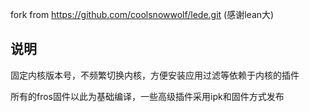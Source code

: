 fork from https://github.com/coolsnowwolf/lede.git (感谢lean大)

## 说明
固定内核版本号，不频繁切换内核，方便安装应用过滤等依赖于内核的插件

所有的fros固件以此为基础编译，一些高级插件采用ipk和固件方式发布
